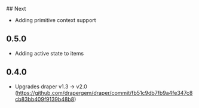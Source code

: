 ## Next
- Adding primitive context support

## 0.5.0
- Adding active state to items

## 0.4.0
- Upgrades draper v1.3 -> v2.0
 (https://github.com/drapergem/draper/commit/fb51c9db7fb9a4fe347c8cb83bb409f9139b48b8)
  
